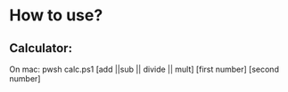 
# How to use?
## Calculator:
On mac: pwsh calc.ps1 [add ||sub || divide || mult] [first number] [second number]